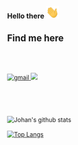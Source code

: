 <!--
**johanjoseph02/johanjoseph02** is a ✨ _special_ ✨ repository because its `README.md` (this file) appears on your GitHub profile.

Here are some ideas to get you started:

- 🔭 I’m currently working on ...
- 🌱 I’m currently learning ...
- 👯 I’m looking to collaborate on ...
- 🤔 I’m looking for help with ...
- 💬 Ask me about ...
- 📫 How to reach me: ...
- 😄 Pronouns: ...
- ⚡ Fun fact: ...
-->

### Hello there <img src="https://raw.githubusercontent.com/ABSphreak/ABSphreak/master/gifs/Hi.gif" width="30px">

## Find me here 

<a href="mailto:johanmathewjoseph@gmail.com" target="_blank">
<img src=https://img.shields.io/badge/Gmail-D14836?style=for-the-badge&logo=gmail&logoColor=white alt=gmail style="padding-bottom: 50px;" />
</a>

<img src="https://user-images.githubusercontent.com/53649201/99296951-8ef68900-286d-11eb-9bf3-fdb6cf13b585.gif" height="32px" style="padding-top: 50px;">

<br/>
<br/>

![Johan's github stats](https://github-readme-stats.vercel.app/api?username=johanjoseph02&show_icons=true&theme=algolia&count_private=true&hide=contribs)<br/><br/>
[![Top Langs](https://github-readme-stats.vercel.app/api/top-langs/?username=johanjoseph02&theme=algolia&count_private=true)](https://github.com/johanjoseph02/github-readme-stats)
